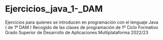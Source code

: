 # Ejercicios_java_1-_DAM
Ejercicios para quienes se introducen en programación con el lenguaje Java ( de 1º DAM )
Recogido de las clases de programación de 1º Ciclo Formativo Grado Superior de Desarrollo de Aplicaciones Multiplataforma 2022/23
